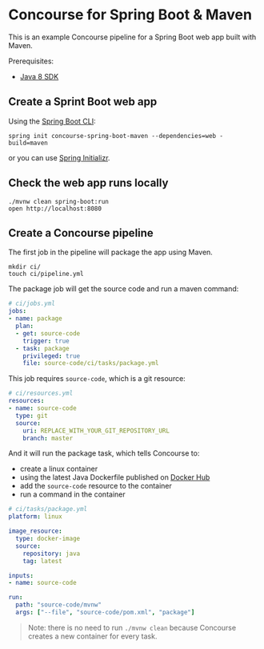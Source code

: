 # Concourse for Spring Boot & Maven

This is an example Concourse pipeline for a Spring Boot web app built with Maven.

Prerequisites:
- [Java 8 SDK]

## Create a Sprint Boot web app

Using the [Spring Boot CLI]:

```
spring init concourse-spring-boot-maven --dependencies=web -build=maven
```

or you can use [Spring Initializr](https://start.spring.io/).

## Check the web app runs locally

```
./mvnw clean spring-boot:run
open http://localhost:8080
```

## Create a Concourse pipeline

The first job in the pipeline will package the app using Maven.

```
mkdir ci/
touch ci/pipeline.yml
```

The package job will get the source code and run a maven command:

```yaml
# ci/jobs.yml
jobs:
- name: package
  plan:
  - get: source-code
    trigger: true
  - task: package
    privileged: true
    file: source-code/ci/tasks/package.yml
```

This job requires `source-code`, which is a git resource:

```yaml
# ci/resources.yml
resources:
- name: source-code
  type: git
  source:
    uri: REPLACE_WITH_YOUR_GIT_REPOSITORY_URL
    branch: master
```

And it will run the package task, which tells Concourse to:

- create a linux container
- using the latest Java Dockerfile published on [Docker Hub]
- add the `source-code` resource to the container
- run a command in the container

```yaml
# ci/tasks/package.yml
platform: linux

image_resource:
  type: docker-image
  source:
    repository: java
    tag: latest

inputs:
- name: source-code

run:
  path: "source-code/mvnw"
  args: ["--file", "source-code/pom.xml", "package"]
```

> Note: there is no need to run `./mvnw clean` because Concourse creates a new container for every task.


[Java 8 SDK]: http://www.oracle.com/technetwork/java/javase/downloads/jdk8-downloads-2133151.html
[Spring Boot CLI]: http://pivotal-guides.cfapps.io/frameworks/spring/getting-started/
[Spring Initializr]: https://start.spring.io/
[Docker Hub]: https://hub.docker.com/_/java/
